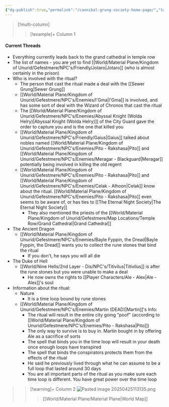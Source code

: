 ```yaml
---
{"dg-publish":true,"permalink":"/cannibal-grung-society-home-page/","tags":["gardenEntry"]}
---
```


>[!multi-column]
>
>>[!example]+ Column 1
>>
<div class="transclusion internal-embed is-loaded"><div class="markdown-embed">



#### Current Threads
- Everything currently leads back to the grand cathedral in temple row
- The list of names - you are yet to find [[World/Material Plane/Kingdom of Unurid/Gefestmere/NPC's/Friendly/Jotaro\|Jotaro]] (who is almost certainly in the prison)
- Who is involved with the ritual?
	- The person that cast the ritual made a deal with the [[Sewer Grung\|Sewer Grung]]
	- [[World/Material Plane/Kingdom of Unurid/Gefestmere/NPC's/Enemies/l'Gma\|l'Gma]] is involved, and has some sort of deal with the Wizard of Chronos that cast the ritual
	- The [[World/Material Plane/Kingdom of Unurid/Gefestmere/NPC's/Enemies/Abyssal Knight (Wolda Helry)\|Abyssal Knight (Wolda Helry)]] of the City Guard gave the order to capture you and is the one that killed you
	- [[World/Material Plane/Kingdom of Unurid/Gefestmere/NPC's/Friendly/Gaius\|Gaius]] talked about nobles named [[World/Material Plane/Kingdom of Unurid/Gefestmere/NPC's/Enemies/Pito - Rakshasa\|Pito]] and [[World/Material Plane/Kingdom of Unurid/Gefestmere/NPC's/Enemies/Meragar - Blackguard\|Meragar]] potentially being involved in killing the old regent
	- [[World/Material Plane/Kingdom of Unurid/Gefestmere/NPC's/Enemies/Pito - Rakshasa\|Pito]] and [[World/Material Plane/Kingdom of Unurid/Gefestmere/NPC's/Enemies/Celak - Alhoon\|Celak]] know about the ritual. [[World/Material Plane/Kingdom of Unurid/Gefestmere/NPC's/Enemies/Pito - Rakshasa\|Pito]] even seems to be aware of, or has ties to [[The Eternal Night Society\|The Eternal Night Society]]
		- They also mentioned the priests of the [[World/Material Plane/Kingdom of Unurid/Gefestmere/Map Locations/Temple Row/Grand Cathedral\|Grand Cathedral]]
- The Ancient Dragon
	- [[World/Material Plane/Kingdom of Unurid/Gefestmere/NPC's/Enemies/Bayle Fyppin, the Dread\|Bayle Fyppin, the Dread]] wants you to collect the rune stones that bind the ritual
		- If you don't, he says you will all die
- The Duke of Hell
	- [[World/Nine Hells/2nd Layer - Dis/NPC's/Titivilus\|Titivilus]] is after the rune stones but you were unable to make a deal
		- He now owns the rights to [[Player Characters/Ale - Alex\|Ale - Alex]]'s soul
- Information about the ritual:
	- Nature
		- It is a time loop bound by rune stones 
	- [[World/Material Plane/Kingdom of Unurid/Gefestmere/NPC's/Enemies/Martin (DEAD)\|Martin]]'s Info:
		- The ritual will result in the entire city going "poof" (according to [[World/Material Plane/Kingdom of Unurid/Gefestmere/NPC's/Enemies/Pito - Rakshasa\|Pito]])
		- The only way to survive is to buy in. Martin bought in by offering Ale as a sacrifice of sorts
		- The spell that binds you in the time loop will result in your death once enough loops have transpired
		- The spell that binds the conspirators protects them from the effects of the ritual
		- He said he previously lived through what he can assume to be a full loop that lasted around 30 days
		- You are all important parts of the ritual as you make sure each time loop is different. You have great power over the time loop


</div></div>

>
>>[!warning]+ Column 2
>>![Pasted image 20250425113135.png](/img/user/z_Assets/Pasted%20image%2020250425113135.png)
>>>[[World/Material Plane/Material Plane\|World Map]]
